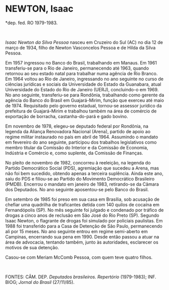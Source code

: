 NEWTON, Isaac
=============

\*dep. fed. RO 1979-1983.

 

*Isaac Newton da Silva Pessoa* nasceu em Cruzeiro do Sul (AC) no dia 12
de março de 1934, filho de Newton Vasconcelos Pessoa e de Hilda da Silva
Pessoa.

Em 1957 ingressou no Banco do Brasil, trabalhando em Manaus. Em 1961
transferiu-se para o Rio de Janeiro, permanecendo até 1963, quando
retornou ao seu estado natal para trabalhar numa agência de Rio Branco.
Em 1964 voltou ao Rio de Janeiro, ingressando no ano seguinte no curso
de ciências jurídicas e sociais da Universidade do Estado da Guanabara,
atual Universidade do Estado do Rio de Janeiro (UERJ), concluindo-o em
1969. No ano seguinte, transferiu-se para Rondônia, trabalhando como
gerente da agência do Banco do Brasil em Guajará-Mirim, função que
exerceu até maio de 1974. Requisitado pelo governo estadual, tornou-se
assessor jurídico da prefeitura de Guajará-Mirim e trabalhou também na
área de comércio de exportação de borracha, castanha-do-pará e gado
bovino.

Em novembro de 1978, elegeu-se deputado federal por Rondônia, na legenda
da Aliança Renovadora Nacional (Arena), partido de apoio ao regime
militar instaurado no país em abril de 1964. Assumindo o mandato em
fevereiro do ano seguinte, participou dos trabalhos legislativos como
membro titular da Comissão do Interior e da Comissão de Economia,
Indústria e Comércio e, como suplente, da Comissão de Finanças.

No pleito de novembro de 1982, concorreu à reeleição, na legenda do
Partido Democrático Social (PDS), agremiação que sucedeu a Arena, mas
não foi bem sucedido, obtendo apenas a terceira suplência. Ainda este
ano, saiu do PDS e filiou-se ao Partido do Movimento Democrático
Brasileiro (PMDB). Encerrou o mandato em janeiro de 1983, retirando-se
da Câmara dos Deputados. No ano seguinte aposentou-se pelo Banco do
Brasil.

Em setembro de 1985 foi preso em sua casa em Brasília, sob acusação de
chefiar uma quadrilha de traficantes detida com 140 quilos de cocaína em
Fernandópolis (SP). No mês seguinte foi julgado e condenado por tráfico
de drogas a cinco anos de reclusão em São José do Rio Preto (SP).
Segundo Isaac Newton, o flagrante de drogas foi simulado por policiais
paulistas. Em 1988 foi transferido para a Casa de Detenção de São Paulo,
permanecendo ali por 15 meses. No ano seguinte entrou em regime
semi-aberto em Campinas, encerrando sua pena em 1990. Desde então passou
a atuar na área de advocacia, tentando também, junto às autoridades,
esclarecer os motivos de sua detenção.

Casou-se com Meriam McComb Pessoa, com quem teve quatro filhos.

 

FONTES: CÂM. DEP. *Deputados brasileiros. Repertório* (1979-1983); INF.
BIOG; *Jornal do Brasil* (27/11/85).
